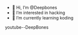 - 👋 Hi, I’m @Deepbones
- 👀 I’m interested in hacking
- 🌱 I’m currently learning koding

<!---
Deepbones/Deepbones is a ✨ special ✨ repository because its `README.md` (this file) appears on your GitHub profile.
You can click the Preview link to take a look at your changes.
--->youtube--DeepBones
